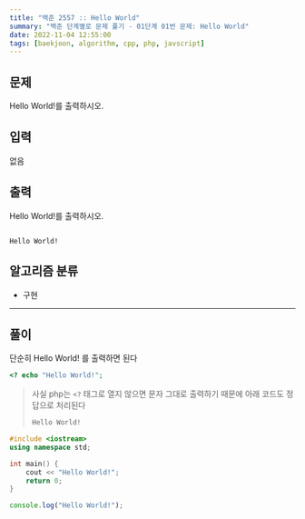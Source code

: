 ```yaml
---
title: "백준 2557 :: Hello World"
summary: "백준 단계별로 문제 풀기 - 01단계 01번 문제: Hello World"
date: 2022-11-04 12:55:00
tags: [baekjoon, algorithm, cpp, php, javscript]
---
```


## 문제

Hello World!를 출력하시오.

## 입력

없음

## 출력

Hello World!를 출력하시오.

```예제_입력

```

```예제_출력
Hello World!
```

## 알고리즘 분류

- 구현

---

## 풀이

단순히 Hello World! 를 출력하면 된다

```PHP
<? echo "Hello World!";
```

> 사실 php는 `<?` 태그로 열지 않으면 문자 그대로 출력하기 때문에 아래 코드도 정답으로 처리된다
> ```PHP
> Hello World!
> ```

```C++
#include <iostream>
using namespace std;

int main() {
    cout << "Hello World!";
    return 0;
}
```

```JavaScript
console.log("Hello World!");
```
